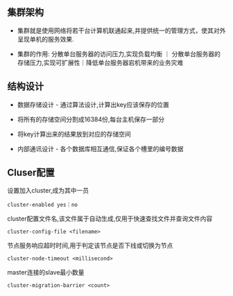 ## 集群架构
 - 集群就是使用网络将若干台计算机联通起来,并提供统一的管理方式，使其对外呈现单机的服务效果.

 - 集群的作用: 分散单台服务器的访问压力,实现负载均衡 ｜ 分散单台服务器的存储压力,实现可扩展性｜降低单台服务器宕机带来的业务灾难
 
 ## 结构设计
  - 数据存储设计   - 通过算法设计,计算出key应该保存的位置
  - 将所有的存储空间分割成16384份,每台主机保存一部分
  - 将key计算出来的结果放到对应的存储空间
    
 - 内部通讯设计  - 各个数据库相互通信,保证各个槽里的编号数据
 
 
 
## Cluser配置
设置加入cluster,成为其中一员
```
cluster-enabled yes｜no 
```
cluster配置文件名,该文件属于自动生成,仅用于快速查找文件并查询文件内容
```
cluster-config-file <filename>

```
节点服务响应超时时间,用于判定该节点是否下线或切换为节点
```
cluster-node-timeout <millisecond>

```
master连接的slave最小数量
```
cluster-migration-barrier <count>
```